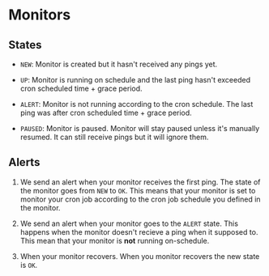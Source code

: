 # Monitors

## States

- `NEW`: Monitor is created but it hasn't received any pings yet.

- `UP`: Monitor is running on schedule and the last ping hasn't exceeded cron scheduled time + grace period.

- `ALERT`: Monitor is not running according to the cron schedule. The last ping was after cron scheduled time + grace period.

- `PAUSED`: Monitor is paused. Monitor will stay paused unless it's manually resumed. It can still receive pings but it will ignore them.

## Alerts

1. We send an alert when your monitor receives the first ping. The state of the monitor goes from `NEW` to `OK`. This means that your monitor is set to monitor your cron job according to the cron job schedule you defined in the monitor.

2. We send an alert when your monitor goes to the `ALERT` state. This happens when the monitor doesn't recieve a ping when it supposed to. This mean that your monitor is **not** running on-schedule.

3. When your monitor recovers. When you monitor recovers the new state is `OK`.
